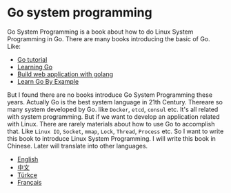 Go system programming
=====================

Go System Programming is a book about how to do Linux System Programming in Go. There are many books introducing the basic of Go. Like:

- [Go tutorial](http://tour.golang.org/)
- [Learning Go](http://archive.miek.nl/projects/learninggo/index.html)
- [Build web application with golang](http://astaxie.gitbooks.io/build-web-application-with-golang/content/)
- [Learn Go By Example](https://gobyexample.com/)

But I found there are no books introduce Go System Programming these years. Actually Go is the best system language in 21th Century. Thereare so many system developed by Go. like `Docker`, `etcd`, `consul` etc. It's all related with system programming. But if we want to develop an application related with Linux. There are rarely materials about how to use Go to accomplish that. Like `Linux IO`, `Socket`, `mmap`, `Lock`, `Thread`, `Process` etc. So I want to write this book to introduce Linux System Programming. I will write this book in Chinese. Later will translate into other languages.

* [English](en/)
* [中文](zh/)
* [Türkçe](tr/)
* [Français](fr/)
